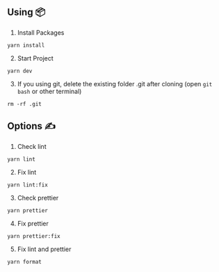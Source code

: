 ## **Using 📦**

1. Install Packages

```
yarn install
```

2. Start Project

```
yarn dev
```

3. If you using git, delete the existing folder .git after cloning (open `git bash` or other terminal)

```
rm -rf .git
```

## **Options ✍️**

1. Check lint

```
yarn lint
```

2. Fix lint

```
yarn lint:fix
```

3. Check prettier

```
yarn prettier
```

4. Fix prettier

```
yarn prettier:fix
```

5. Fix lint and prettier

```
yarn format
```

